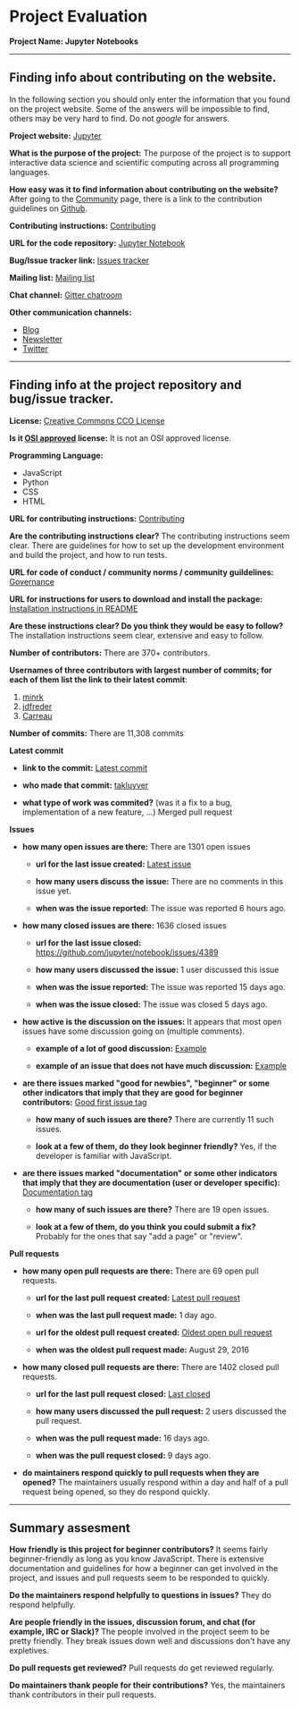 # Project Evaluation 



__Project Name: Jupyter Notebooks__  


---

## Finding info about contributing on the website.

In the following section you should only enter the information that you
found on the project website. Some of the answers will be impossible to find, others
may be very hard to find. Do not _google_ for answers.

__Project website:__ 
[Jupyter](https://jupyter.org/)


__What is the purpose of the project:__
The purpose of the project is to support interactive data science and scientific computing across all programming languages.

__How easy was it to find information about contributing on the website?__
After going to the [Community](https://jupyter.org/community) page, there is a link to the contribution guidelines on [Github](https://github.com/jupyter/help/blob/master/CONTRIBUTING.md).

__Contributing instructions:__
[Contributing](https://github.com/jupyter/notebook/blob/master/CONTRIBUTING.rst)

__URL for the code repository:__
[Jupyter Notebook](https://github.com/jupyter/notebook)

__Bug/Issue tracker link:__
[Issues tracker](https://github.com/jupyter/notebook/issues)

__Mailing list:__
[Mailing list](https://groups.google.com/forum/#!forum/jupyter)

__Chat channel:__
[Gitter chatroom](https://gitter.im/jupyter/jupyter)

__Other communication channels:__
* [Blog](https://blog.jupyter.org/)
* [Newsletter](https://newsletter.jupyter.org/)
* [Twitter](https://twitter.com/ProjectJupyter)

---

## Finding info at the project repository and bug/issue tracker.

__License:__
[Creative Commons CCO License](https://github.com/jupyter/governance/blob/master/LICENSE.md)

__Is it [OSI approved](https://opensource.org/licenses/alphabetical) license:__
It is not an OSI approved license.

__Programming Language:__
* JavaScript
* Python
* CSS
* HTML

__URL for contributing instructions:__ 
[Contributing](https://github.com/jupyter/notebook/blob/master/CONTRIBUTING.rst)

__Are the contributing instructions clear?__ 
The contributing instructions seem clear. There are guidelines for how to set up the development environment and build the project, and how to run tests.

__URL for code of conduct / community norms / community guildelines:__
[Governance](https://github.com/jupyter/governance)

__URL for instructions for users to download and install the package:__
[Installation instructions in README](https://github.com/jupyter/notebook)

__Are these instructions clear? Do you think they would be easy to follow?__
The installation instructions seem clear, extensive and easy to follow.

__Number of contributors:__
There are 370+ contributors.

__Usernames of three contributors with largest number of commits; for
each of them list the link to their latest commit__:

1. [minrk](https://github.com/jupyter/notebook/commit/31c2184d011e2a6b78d02f6039f0da4273a2cfb5)
2. [jdfreder](https://github.com/jupyter/notebook/commit/72eeb99ad6f234467d561e2ebfc79343c35aa2b2)
3. [Carreau](https://github.com/jupyter/notebook/commit/64fa7cf6748c6ba2965aadd337b7edb7bb26b306)


__Number of commits:__
There are 11,308 commits

__Latest commit__

- __link to the commit:__
[Latest commit](https://github.com/jupyter/notebook/commit/132f27306522b32fa667a6b208034cb7a04025c9)

- __who made that commit:__
[takluyver](https://github.com/takluyver)

- __what type of work was commited?__ (was it a fix to a bug, implementation of a new feature, ...)
Merged pull request

__Issues__

- __how many open issues are there:__ There are 1301 open issues

    - __url for the last issue created:__
    [Latest issue](https://github.com/jupyter/notebook/issues/4414)

    - __how many users discuss the issue:__
    There are no comments in this issue yet.
    
    - __when was the issue reported:__
    The issue was reported 6 hours ago.
    

- __how many closed issues are there:__ 
1636 closed issues
    - __url for the last issue closed:__
    https://github.com/jupyter/notebook/issues/4389

    - __how many users discussed the issue:__ 
    1 user discussed this issue

    - __when was the issue reported:__
    The issue was reported 15 days ago.

    - __when was the issue closed:__
    The issue was closed 5 days ago.

- __how active is the discussion on the issues:__ 
It appears that most open issues have some discussion going on (multiple comments).

    - __example of a lot of good discussion:__ 
    [Example](https://github.com/jupyter/notebook/issues/4304)

    - __example of an issue that does not have much discussion:__
    [Example](https://github.com/jupyter/notebook/issues/4409)


- __are there issues marked "good for newbies", "beginner" or some other indicators that imply that they are good for beginner contributors:__
[Good first issue tag](https://github.com/jupyter/notebook/issues?q=is%3Aopen+is%3Aissue+label%3A%22good+first+issue%22)

    - __how many of such issues are there?__
    There are currently 11 such issues.

    - __look at a few of them, do they look beginner friendly?__ 
    Yes, if the developer is familiar with JavaScript.


- __are there issues marked "documentation" or some other indicators that imply that they are documentation (user or developer specific):__
[Documentation tag](https://github.com/jupyter/notebook/issues?q=is%3Aopen+is%3Aissue+label%3Atag%3ADocumentation)

    - __how many of such issues are there?__
    There are 19 open issues.
    
    - __look at a few of them, do you think you could submit a fix?__ 
    Probably for the ones that say "add a page" or "review".



__Pull requests__

- __how many open pull requests are there:__
There are 69 open pull requests.

    - __url for the last pull request created:__
    [Latest pull request](https://github.com/jupyter/notebook/pull/4412)
    
    - __when was the last pull request made:__
    1 day ago.

    - __url for the oldest pull request created:__
    [Oldest open pull request](https://github.com/jupyter/notebook/pull/1722)
    
    - __when was the oldest pull request made:__
    August 29, 2016

- __how many closed pull requests are there:__
There are 1402 closed pull requests.

    - __url for the last pull request closed:__
    [Last closed](https://github.com/jupyter/notebook/pull/4385)
    
    - __how many users discussed the pull request:__
    2 users discussed the pull request.
    
    - __when was the pull request made:__
    16 days ago.
    
    - __when was the pull request closed:__
    9 days ago.
    

- __do maintainers respond quickly to pull requests when they are opened?__ 
The maintainers usually respond within a day and half of a pull request being opened, so they do respond quickly.




---


## Summary assesment
__How friendly is this project for beginner contributors?__
It seems fairly beginner-friendly as long as you know JavaScript. There is extensive documentation and guidelines for how a beginner can get involved in the project, and issues and pull requests seem to be responded to quickly.


__Do the maintainers respond helpfully to questions in issues?__
They do respond helpfully.


__Are people friendly in the issues, discussion forum, and chat (for example, IRC or Slack)?__
The people involved in the project seem to be pretty friendly. They break issues down well and discussions don't have any expletives.


__Do pull requests get reviewed?__
Pull requests do get reviewed regularly.


__Do maintainers thank people for their contributions?__
Yes, the maintainers thank contributors in their pull requests.



